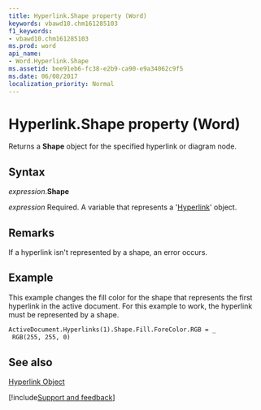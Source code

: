 ```yaml
---
title: Hyperlink.Shape property (Word)
keywords: vbawd10.chm161285103
f1_keywords:
- vbawd10.chm161285103
ms.prod: word
api_name:
- Word.Hyperlink.Shape
ms.assetid: bee91eb6-fc38-e2b9-ca90-e9a34062c9f5
ms.date: 06/08/2017
localization_priority: Normal
---
```



# Hyperlink.Shape property (Word)

Returns a  **Shape** object for the specified hyperlink or diagram node.


## Syntax

_expression_.**Shape**

_expression_ Required. A variable that represents a '[Hyperlink](Word.Hyperlink.md)' object.


## Remarks

If a hyperlink isn't represented by a shape, an error occurs.


## Example

This example changes the fill color for the shape that represents the first hyperlink in the active document. For this example to work, the hyperlink must be represented by a shape.


```vb
ActiveDocument.Hyperlinks(1).Shape.Fill.ForeColor.RGB = _ 
 RGB(255, 255, 0)
```


## See also


[Hyperlink Object](Word.Hyperlink.md)

[!include[Support and feedback](~/includes/feedback-boilerplate.md)]